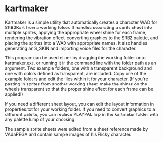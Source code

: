 # kartmaker

Kartmaker is a simple utility that automatically creates a character WAD for SRB2Kart from a working folder. It handles separating a sprite sheet into multiple sprites, applying the appropriate wheel shine for each frame, rendering the vibration effect, converting graphics to the SRB2 palette, and placing the sprites into a WAD with appropriate names. It also handles generating an S_SKIN and importing voice files for the character.

This program can be used either by dragging the working folder onto kartmaker.exe, or running it in the command line with the folder path as an argument. Two example folders, one with a transparent background and one with colors defined as transparent, are included. Copy one of the example folders and edit the files within it for your character. (If you're pasting in sprites from another working sheet, make the shines on the wheels transparent so that the proper shine effect for each frame can be applied!)

If you need a different sheet layout, you can edit the layout information in properties.txt for your working folder. If you need to convert graphics to a different palette, you can replace PLAYPAL.lmp in the kartmaker folder with any palette lump of your choosing.

The sample sprite sheets were edited from a sheet reference made by VAdaPEGA and contain sample images of his Flicky character.
